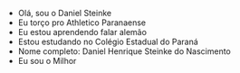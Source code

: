 -  Olá, sou o Daniel Steinke
- Eu torço pro Athletico Paranaense
-  Eu estou aprendendo falar alemão
-    Estou estudando no Colégio Estadual  do Paraná
-  Nome completo: Daniel Henrique Steinke do Nascimento
-  Eu sou o Milhor
